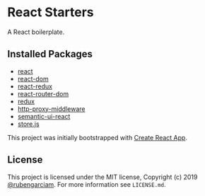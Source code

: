 # React Starters

A React boilerplate.

## Installed Packages

- [react](http://facebook.github.io/react/)
- [react-dom](https://reactjs.org/docs/react-dom.html)
- [react-redux](https://react-redux.js.org/)
- [react-router-dom](https://github.com/ReactTraining/react-router/tree/master/packages/react-router-dom)
- [redux](https://redux.js.org/)
- [http-proxy-middleware](https://github.com/chimurai/http-proxy-middleware)
- [semantic-ui-react](https://react.semantic-ui.com/)
- [store.js](https://github.com/marcuswestin/store.js)

This project was initially bootstrapped with [Create React App](https://github.com/facebook/create-react-app).




## License

This project is licensed under the MIT license, Copyright (c) 2019 [@rubengarciam](https://twitter.com/rubengarciam). For more information see `LICENSE.md`.